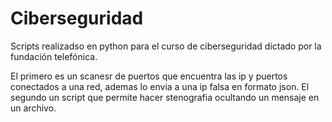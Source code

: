 # Ciberseguridad
Scripts realizadso en python para el curso de ciberseguridad dictado por la fundación telefónica.

El primero es un scanesr de puertos que encuentra las ip y puertos conectados a una red, ademas lo envia a una ip falsa en formato json.
El segundo un script que permite hacer stenografia  ocultando un mensaje en un archivo.

